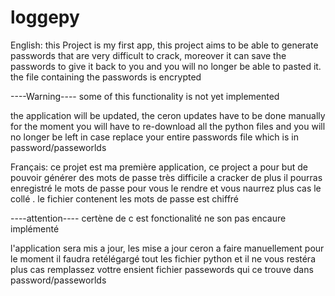 # loggepy
English:
this Project is my first app, this project aims to be able to generate passwords that are very difficult to crack, moreover it can save the passwords to give it back to you and you will no longer be able to pasted it.
the file containing the passwords is encrypted

----Warning----
some of this functionality is not yet implemented

the application will be updated,
the ceron updates have to be done manually for the moment you will have to re-download all the python files and you will no longer be left in case replace your entire passwords file which is in password/passeworlds



Français:
ce projet est ma première application, ce project a pour but de pouvoir générer des mots de passe très difficile a cracker de plus il pourras enregistré le mots de passe pour vous le rendre et vous naurrez plus cas le collé .
le fichier contenent les mots de passe est chiffré 

----attention----
certène de c est fonctionalité ne son pas encaure implémenté 

l'application sera mis a jour,
les mise a jour ceron a faire manuellement pour le moment il faudra retélégargé tout les fichier python et il ne vous restéra plus cas remplassez vottre ensient fichier passewords qui ce trouve dans password/passeworlds
